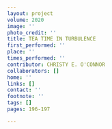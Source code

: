 ```yaml
---
layout: project
volume: 2020
image: ''
photo_credit: ''
title: TEA TIME IN TURBULENCE
first_performed: ''
place: ''
times_performed: ''
contributor: CHRISTY E. O'CONNOR
collaborators: []
home: ''
links: []
contact: ''
footnote: ''
tags: []
pages: 196-197

---
```




